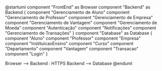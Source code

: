 @startuml
component "FrontEnd" as Browser
component "Backend" as Backend {
    component "Gerenciamento de Aluno"
    component "Gerenciamento de Professor"
    component "Gerenciamento de Empresa"
    component "Gerenciamento de Vantagem"
    component "Gerenciamento de Moeda"
    component "Autenticação"
    component "Notificações"
    component "Gerenciamento de Transações"
}
component "Database" as Database {
    component "Aluno"
    component "Professor"
    component "Empresa"
    component "InstituicaoEnsino"
    component "Curso"
    component "Departamento"
    component "Vantagem"
    component "Transacao"
    component "Login"
}

Browser --> Backend : HTTPS
Backend --> Database
@enduml
